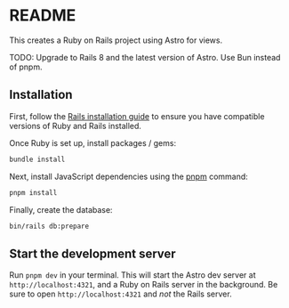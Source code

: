 # README

This creates a Ruby on Rails project using Astro for views.

TODO: Upgrade to Rails 8 and the latest version of Astro. Use Bun instead of pnpm.

## Installation

First, follow the [Rails installation guide](https://guides.rubyonrails.org/getting_started.html#creating-a-new-rails-project-installing-rails) to ensure you have compatible versions of Ruby and Rails installed.

Once Ruby is set up, install packages / gems:

```bash
bundle install
```

Next, install JavaScript dependencies using the [pnpm](https://pnpm.io/installation) command:

```bash
pnpm install
```

Finally, create the database:

```bash
bin/rails db:prepare
```

## Start the development server

Run `pnpm dev` in your terminal. This will start the Astro dev server at `http://localhost:4321`, and a Ruby on Rails server in the background. Be sure to open `http://localhost:4321` and _not_ the Rails server.
